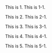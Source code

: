 This is 1. This is 1-1.

This is 2. This is 2-1.

This is 3. This is 3-1.

This is 4. This is 4-1.

This is 5. This is 5-1.
